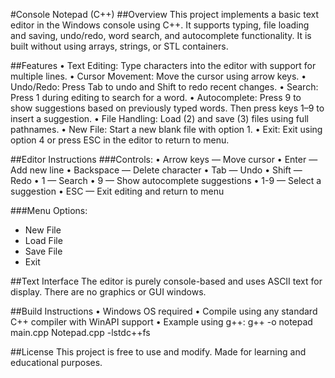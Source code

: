 #Console Notepad (C++)
##Overview
This project implements a basic text editor in the Windows console using C++. It supports typing, file loading and saving, undo/redo, word search, and autocomplete functionality. It is built without using arrays, strings, or STL containers.

##Features
• Text Editing: Type characters into the editor with support for multiple lines.
• Cursor Movement: Move the cursor using arrow keys.
• Undo/Redo: Press Tab to undo and Shift to redo recent changes.
• Search: Press 1 during editing to search for a word.
• Autocomplete: Press 9 to show suggestions based on previously typed words. Then press keys 1–9 to insert a suggestion.
• File Handling: Load (2) and save (3) files using full pathnames.
• New File: Start a new blank file with option 1.
• Exit: Exit using option 4 or press ESC in the editor to return to menu.

##Editor Instructions
###Controls:
• Arrow keys — Move cursor
• Enter — Add new line
• Backspace — Delete character
• Tab — Undo
• Shift — Redo
• 1 — Search
• 9 — Show autocomplete suggestions
• 1-9 — Select a suggestion
• ESC — Exit editing and return to menu

###Menu Options:
- New File
- Load File
- Save File
- Exit

##Text Interface
The editor is purely console-based and uses ASCII text for display. There are no graphics or GUI windows.

##Build Instructions
• Windows OS required
• Compile using any standard C++ compiler with WinAPI support
• Example using g++:
g++ -o notepad main.cpp Notepad.cpp -lstdc++fs

##License
This project is free to use and modify. Made for learning and educational purposes.
